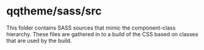 # qqtheme/sass/src

This folder contains SASS sources that mimic the component-class hierarchy. These files
are gathered in to a build of the CSS based on classes that are used by the build.
